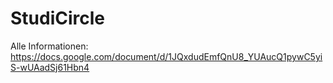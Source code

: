 # StudiCircle

Alle Informationen: https://docs.google.com/document/d/1JQxdudEmfQnU8_YUAucQ1pywC5yiS-wUAadSj61Hbn4
